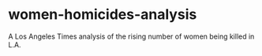 # women-homicides-analysis

A Los Angeles Times analysis of the rising number of women being killed in L.A.
